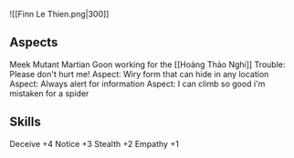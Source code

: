 ![[Finn Le Thien.png|300]]

## Aspects
Meek Mutant Martian Goon working for the [[Hoàng Thảo Nghi]]
Trouble: Please don't hurt me!
Aspect: Wiry form that can hide in any location
Aspect: Always alert for information
Aspect: I can climb so good i'm mistaken for a spider
## Skills
Deceive +4
Notice +3
Stealth +2
Empathy +1
